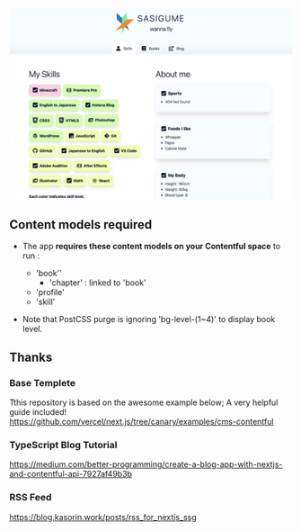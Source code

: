 ![Screenshot on 12-20-2020](https://github.com/sasigume/sasigudotme/blob/main/screenshots/2020-12-22.png?raw=true)

## Content models required

* The app  **requires these content models on your Contentful space** to run :
  * 'book''
    * 'chapter' : linked to 'book'
  * 'profile'
  * 'skill'

* Note that PostCSS purge is ignoring 'bg-level-(1~4)' to display book level.

## Thanks

### Base Templete

Tthis repository is based on the awesome example below; A very helpful guide included!
https://github.com/vercel/next.js/tree/canary/examples/cms-contentful

### TypeScript Blog Tutorial

https://medium.com/better-programming/create-a-blog-app-with-nextjs-and-contentful-api-7927af49b3b

### RSS Feed

https://blog.kasorin.work/posts/rss_for_nextjs_ssg
